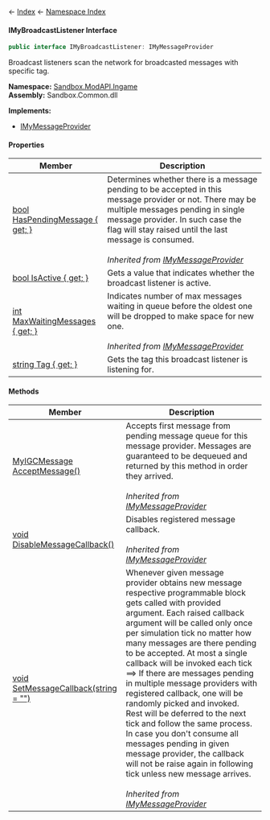← [Index](Api-Index) ← [Namespace Index](Namespace-Index)

#### IMyBroadcastListener Interface

```csharp
public interface IMyBroadcastListener: IMyMessageProvider
```

Broadcast listeners scan the network for broadcasted messages with specific tag.

**Namespace:** [Sandbox.ModAPI.Ingame](Sandbox.ModAPI.Ingame)  
**Assembly:** Sandbox.Common.dll

**Implements:**  
* [IMyMessageProvider](Sandbox.ModAPI.Ingame.IMyMessageProvider)

#### Properties

|Member|Description|
|---|---|
|[bool HasPendingMessage { get; }](Sandbox.ModAPI.Ingame.IMyMessageProvider.HasPendingMessage)|Determines whether there is a message pending to be accepted in this message provider or not. There may be multiple messages pending in single message provider. In such case the flag will stay raised until the last message is consumed.<br /><br />_Inherited from [IMyMessageProvider](Sandbox.ModAPI.Ingame.IMyMessageProvider)_|
|[bool IsActive { get; }](Sandbox.ModAPI.Ingame.IMyBroadcastListener.IsActive)|Gets a value that indicates whether the broadcast listener is active.|
|[int MaxWaitingMessages { get; }](Sandbox.ModAPI.Ingame.IMyMessageProvider.MaxWaitingMessages)|Indicates number of max messages waiting in queue before the oldest one will be dropped to make space for new one.<br /><br />_Inherited from [IMyMessageProvider](Sandbox.ModAPI.Ingame.IMyMessageProvider)_|
|[string Tag { get; }](Sandbox.ModAPI.Ingame.IMyBroadcastListener.Tag)|Gets the tag this broadcast listener is listening for.|

#### Methods

|Member|Description|
|---|---|
|[MyIGCMessage AcceptMessage()](Sandbox.ModAPI.Ingame.IMyMessageProvider.AcceptMessage)|Accepts first message from pending message queue for this message provider. Messages are guaranteed to be dequeued and returned by this method in order they arrived.<br /><br />_Inherited from [IMyMessageProvider](Sandbox.ModAPI.Ingame.IMyMessageProvider)_|
|[void DisableMessageCallback()](Sandbox.ModAPI.Ingame.IMyMessageProvider.DisableMessageCallback)|Disables registered message callback.<br /><br />_Inherited from [IMyMessageProvider](Sandbox.ModAPI.Ingame.IMyMessageProvider)_|
|[void SetMessageCallback(string = "")](Sandbox.ModAPI.Ingame.IMyMessageProvider.SetMessageCallback)|Whenever given message provider obtains new message respective programmable block gets called with provided argument. Each raised callback argument will be called only once per simulation tick no matter how many messages are there pending to be accepted. At most a single callback will be invoked each tick ==> If there are messages pending in multiple message providers with registered callback, one will be randomly picked and invoked. Rest will be deferred to the next tick and follow the same process. In case you don't consume all messages pending in given message provider, the callback will not be raise again in following tick unless new message arrives.<br /><br />_Inherited from [IMyMessageProvider](Sandbox.ModAPI.Ingame.IMyMessageProvider)_|

